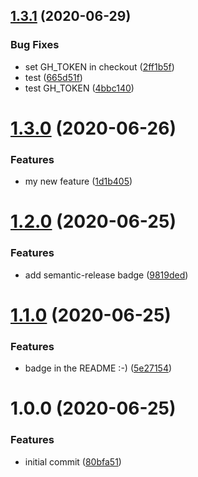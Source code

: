 ## [1.3.1](https://github.com/Thomvaill/whispr-cicd-test/compare/v1.3.0...v1.3.1) (2020-06-29)


### Bug Fixes

* set GH_TOKEN in checkout ([2ff1b5f](https://github.com/Thomvaill/whispr-cicd-test/commit/2ff1b5fac1e8424b438cff7a0bc365fd1c0116c8))
* test ([665d51f](https://github.com/Thomvaill/whispr-cicd-test/commit/665d51f5c18cadbe7edb893654678c1b219bcb1d))
* test GH_TOKEN ([4bbc140](https://github.com/Thomvaill/whispr-cicd-test/commit/4bbc140fa1b61df3f3d57dd46a38f87f8423f881))

# [1.3.0](https://github.com/Thomvaill/whispr-cicd-test/compare/v1.2.0...v1.3.0) (2020-06-26)


### Features

* my new feature ([1d1b405](https://github.com/Thomvaill/whispr-cicd-test/commit/1d1b405f3a2cb95c63e36e836410eac76f0380e3))

# [1.2.0](https://github.com/Thomvaill/whispr-cicd-test/compare/v1.1.0...v1.2.0) (2020-06-25)


### Features

* add semantic-release badge ([9819ded](https://github.com/Thomvaill/whispr-cicd-test/commit/9819dedc73ad3032362b35f1c9c163f037883c56))

# [1.1.0](https://github.com/Thomvaill/whispr-cicd-test/compare/v1.0.0...v1.1.0) (2020-06-25)


### Features

* badge in the README :-) ([5e27154](https://github.com/Thomvaill/whispr-cicd-test/commit/5e2715490a07b82e4ea303809f71ccd167268d47))

# 1.0.0 (2020-06-25)


### Features

* initial commit ([80bfa51](https://github.com/Thomvaill/whispr-cicd-test/commit/80bfa5131dfb797aacef4a1d23ceba8070c1ee94))
